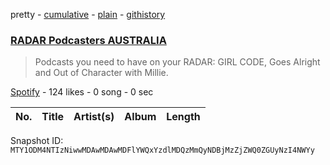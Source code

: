 pretty - [cumulative](/playlists/cumulative/37i9dQZF1DX5DVzbFZsdpB.md) - [plain](/playlists/plain/37i9dQZF1DX5DVzbFZsdpB) - [githistory](https://github.githistory.xyz/mackorone/spotify-playlist-archive/blob/main/playlists/plain/37i9dQZF1DX5DVzbFZsdpB)

### [RADAR Podcasters AUSTRALIA](https://open.spotify.com/playlist/37i9dQZF1DX5DVzbFZsdpB)

> Podcasts you need to have on your RADAR: GIRL CODE, Goes Alright and Out of  Character with Millie.

[Spotify](https://open.spotify.com/user/spotify) - 124 likes - 0 song - 0 sec

| No. | Title | Artist(s) | Album | Length |
|---|---|---|---|---|

Snapshot ID: `MTY1ODM4NTIzNiwwMDAwMDAwMDFlYWQxYzdlMDQzMmQyNDBjMzZjZWQ0ZGUyNzI4NWYy`

